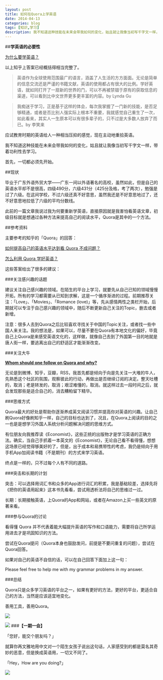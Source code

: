 ```yaml
---
layout: post
title: 如何在Quora上学英语
date: 2014-04-13
categories: blog
tags: [知识,学习]
description: 我不知道这种技能在未来会带我如何的变化，姑且就让我像当初写千字文一样，带着功利性去学习。
---
```



##**学英语的必要性**

[为什么要学英语？](http://www.zhihu.com/question/20230727)

以上知乎上答案已经概括得相当完整了。

>英语作为全球使用范围最广的语言，涵盖了人生活的方方面面。无论是简单的信息交流还是严谨的书籍文献，英语的使用都占有很大的比例。学好英语，就如同打开了一扇新的世界的门，可以不再被禁锢于原有的获取信息的渠道，可以看到比中文世界更多更丰富的内容。by Lynda Gu


>我痴迷于学习，正是基于这样的体会，每次我掌握了一门新的技能，是否足够精通，或者是否比别人强实际上根本不重要，我就感觉自己重生了一次，如此看来，其实人一生原本可以有很多辈子的，只不过是大多数人放弃了而已。by 李笑来

应试教育时期的英语给人一种相当压抑的感觉，现在主动地重拾英语。

我不知道这种技能在未来会带我如何的变化，姑且就让我像当初写千字文一样，带着功利性去学习。

首先，一切都必须先开始。

##现状

毕业于广东外语外贸大学——广东一间以外语著名的高校，虽然如此，但是自己的英语水平却不是很高，四级490分，六级431分（425分及格，考了两次），勉强是过了六级。在这间学校，不过六级还真不好意思，虽然我还是不好意思地过了，还不好意思地拉低了六级的平均分数线。

此前的一篇文章我说过我为何要重新学英语，直接原因就是我害怕看英语文章，初级目标就是想通过各种方法来提高自己的阅读水平，Quora是其中的一个方法。

##参考资料

主要参考的知乎的「Quora」的回答：

[如何提高自己的英语水平达到看 Quora 不成问题？](http://www.zhihu.com/question/22447974)

[怎么利用 Quora 学好英语？](http://www.zhihu.com/question/20499502)

这些答案给出了很多的建议：

###关注感兴趣的话题

建议关注自己感兴趣的领域。在陌生的平台上学习，就要先从自己已知的领域慢慢开拓，所有的学习都需要从已知到求解，这是一个循序渐进的过程。前期推荐关注：「Love」、「Movies」、「Romance (love)」等，先从感情两性之类栏开始，后期就可以专注于自己感兴趣的领域中，随后不断更新自己关注的Topic，删去或者新增。

注意：很多人去到Quora之后比较喜欢寻找关于中国的Topic关注，或者找一些中国人来关注。我的想法是，如果可以，尽量不要在Quora有本地文化的偏好，毕竟自己上Quora是来感受英语文化的，这样做，就像自己去到了外国第一目的地就是唐人街一样，要逃离出自己的舒适区才能渐渐改变。

###关注大牛

[**Whom should one follow on Quora and why?**](http://www.quora.com/Recommended-Users-on-Quora/Whom-should-one-follow-on-Quora-and-why)

无论是到微博、知乎，豆瓣，RSS，我首先都是倾向于向是先关注一大堆的牛人，先熟悉这个社区的氛围，观察彼此的行动，再做出是否继续订阅的决定。整天吐槽的，取消；老是转发的，取消；艰涩难懂的，取消。就这样过去一段时间之后，就会发现那些是适合自己的，消去糟粕留下精华。

###思维方式

Quora最大的好处是帮助你逐渐养成英文阅读习惯并提高你对英语的兴趣。让自己刷Quora好像刷知乎一样，自己的目标也达到了，况且，在Quora上阅读的目的之一也是是想学习外国人系统分析问题解决问题的思维方式。

有位朋友向我推荐读《Economist》，这些正统的出版物才是学习英语的正确方法。确实，当自己手抓着一本英文的《Economist》，无论自己看不看得懂，想想这场景已经觉得够美好的了，但是，出于成本和易携带性的考虑，我仍是倾向于用手机App加阅读书籍（不是期刊）的方式来学习英语。

终点是一样的，只不过每个人有不同的道路。

###突击和长期的计划

突击：可以选择用词汇书和众多的App进行词汇的积累，我是基础较差，选择先将《把你的英语用起来》这本书先看看，尝试用透析法将自己的思维过一过。

长期：长期接触英语，上Quora的App和网站，或者在Amazon上买一些英文的原著来看。

###参与Quora的讨论

看得懂 Quora 并不代表着能大幅提升英语的写作和口语能力，需要将自己所学运用进去才是巩固知识的方法。

尝试在Quora提问（Quora本身也鼓励发问，前提是不要问重复的问题），尝试在Quora回答。

如果对自己的英语不自信的话，可以在自己回答下面加上这一句：

Please feel free to help me with my grammar problems in my answer.

###总结

Quora只是众多学习英语的平台之一，如果有更好的方法，更好的平台，更适合自己的方法，当然是应该适宜地变化。

善用工具，善用Quora。

![](http://cnfeat.qiniudn.com/%E5%9B%BE%E5%83%8F%20000.png)

![](http://cnfeat.qiniudn.com/%E5%9B%BE%E5%83%8F%202014-03-27-00-56.png)
###**【一期一会】**

「您好，能交个朋友吗？」

就算你再文雅地用中文对一个陌生女孩子说出这句话，人家感受到的都是莫名其奇妙的恶意，但是换成英语用，一切又不同了。

「Hey，How are you doing?」

![](http://cnfeat.qiniudn.com/2014%E5%B9%B44%E6%9C%8813%E6%97%A5%2015:02:58Joey.jpg)
